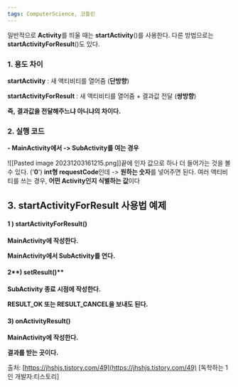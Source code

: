 ```yaml
---
tags: ComputerScience, 코틀린
---
```

일반적으로 **Activity**를 띄울 때는 **startActivity**()를 사용한다.
다른 방법으로는 **startActivityForResult**()도 있다.

### **1. 용도 차이**

**startActivity** : 새 액티비티를 열어줌 (**단방향**)

**startActivityForResult** : 새 액티비티를 열어줌 + 결과값 전달 (**쌍방향**)

**즉,** **결과값을 전달해주느냐 아니냐의 차이다.**

### **2. 실행 코드**

**- MainActivity에서 -> SubActivity를 여는 경우**


![[Pasted image 20231203161215.png]]끝에 인자 값으로 하나 더 들어가는 것을 볼 수 있다. ('**0**')
**int형 requestCode**인데 -> **원하는 숫자**를 넣어주면 된다.
여러 액티비티를 쓰는 경우, **어떤 Activity인지 식별하는 값**이다

## 3. startActivityForResult 사용법 예제

#### 1 **) startActivityForResult()**

****MainActivity에 작성한다.****

**MainActivity에서 SubActivity를 연다.**

#### 2**) setResult()**

**SubActivity 종료 시점에 작성한다.**

**RESULT_OK 또는 RESULT_CANCEL을 보내도 된다.**


#### **3) onActivityResult()**

**MainActivity에 작성한다.**

**결과를 받는 곳이다.**

출처: [https://jhshjs.tistory.com/49](https://jhshjs.tistory.com/49) [독학하는 1인 개발자:티스토리]